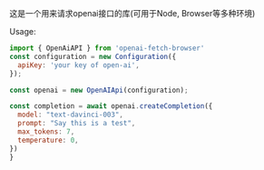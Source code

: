 这是一个用来请求openai接口的库(可用于Node, Browser等多种环境)

Usage:

```javascript
import { OpenAiAPI } from 'openai-fetch-browser'
const configuration = new Configuration({
  apiKey: 'your key of open-ai',
});

const openai = new OpenAIApi(configuration);

const completion = await openai.createCompletion({
  model: "text-davinci-003",
  prompt: "Say this is a test",
  max_tokens: 7,
  temperature: 0,
})
}
```
